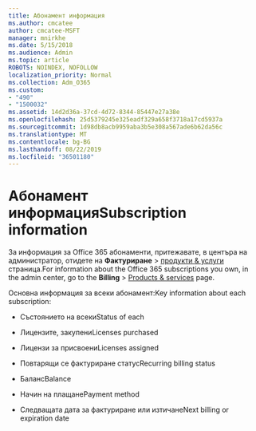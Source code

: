 ```yaml
---
title: Абонамент информация
ms.author: cmcatee
author: cmcatee-MSFT
manager: mnirkhe
ms.date: 5/15/2018
ms.audience: Admin
ms.topic: article
ROBOTS: NOINDEX, NOFOLLOW
localization_priority: Normal
ms.collection: Adm_O365
ms.custom:
- "490"
- "1500032"
ms.assetid: 14d2d36a-37cd-4d72-8344-85447e27a38e
ms.openlocfilehash: 25d5379245e325eadf329a658f3718a17cd5937a
ms.sourcegitcommit: 1d98db8acb9959aba3b5e308a567ade6b62da56c
ms.translationtype: MT
ms.contentlocale: bg-BG
ms.lasthandoff: 08/22/2019
ms.locfileid: "36501180"
---
```

# <a name="subscription-information"></a><span data-ttu-id="c25dd-102">Абонамент информация</span><span class="sxs-lookup"><span data-stu-id="c25dd-102">Subscription information</span></span>

<span data-ttu-id="c25dd-103">За информация за Office 365 абонаменти, притежавате, в центъра на администратор, отидете на **Фактуриране** \> [продукти & услуги](https://go.microsoft.com/fwlink/p/?linkid=842054) страница.</span><span class="sxs-lookup"><span data-stu-id="c25dd-103">For information about the Office 365 subscriptions you own, in the admin center, go to the **Billing** \> [Products & services](https://go.microsoft.com/fwlink/p/?linkid=842054) page.</span></span>
  
<span data-ttu-id="c25dd-104">Основна информация за всеки абонамент:</span><span class="sxs-lookup"><span data-stu-id="c25dd-104">Key information about each subscription:</span></span>
  
- <span data-ttu-id="c25dd-105">Състоянието на всеки</span><span class="sxs-lookup"><span data-stu-id="c25dd-105">Status of each</span></span>

- <span data-ttu-id="c25dd-106">Лицензите, закупени</span><span class="sxs-lookup"><span data-stu-id="c25dd-106">Licenses purchased</span></span>

- <span data-ttu-id="c25dd-107">Лицензи за присвоени</span><span class="sxs-lookup"><span data-stu-id="c25dd-107">Licenses assigned</span></span>

- <span data-ttu-id="c25dd-108">Повтарящи се фактуриране статус</span><span class="sxs-lookup"><span data-stu-id="c25dd-108">Recurring billing status</span></span>

- <span data-ttu-id="c25dd-109">Баланс</span><span class="sxs-lookup"><span data-stu-id="c25dd-109">Balance</span></span>

- <span data-ttu-id="c25dd-110">Начин на плащане</span><span class="sxs-lookup"><span data-stu-id="c25dd-110">Payment method</span></span>

- <span data-ttu-id="c25dd-111">Следващата дата за фактуриране или изтичане</span><span class="sxs-lookup"><span data-stu-id="c25dd-111">Next billing or expiration date</span></span>